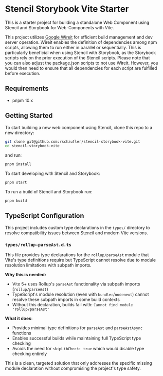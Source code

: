 # Stencil Storybook Vite Starter

This is a starter project for building a standalone Web Component using Stencil and Storybook for Web-Components with Vite.

This project utilizes [Google Wireit](https://github.com/google/wireit) for efficient build management and dev server
operation. Wireit enables the definition of dependencies among npm scripts, allowing them to run either in parallel or
sequentially. This is particularly beneficial when using Stencil with Storybook, as the Storybook scripts rely on the
prior execution of the Stencil scripts. Please note that you can also adjust the package.json scripts to not use Wireit.
However, you would then need to ensure that all dependencies for each script are fulfilled before execution.

## Requirements

- pnpm 10.x

## Getting Started

To start building a new web component using Stencil, clone this repo to a new directory:

```bash
git clone git@github.com:rschaufler/stencil-storybook-vite.git
cd stencil-storybook-vite
```

and run:

```bash
pnpm install
```

To start developing with Stencil and Storybook:

```bash
pnpm start
```

To run a build of Stencil and Storybook run:

```bash
pnpm build
```

## TypeScript Configuration

This project includes custom type declarations in the `types/` directory to resolve compatibility issues between Stencil and modern Vite versions.

### `types/rollup-parseAst.d.ts`

This file provides type declarations for the `rollup/parseAst` module that Vite's type definitions require but TypeScript cannot resolve due to module resolution limitations with subpath imports.

**Why this is needed:**

- Vite 5+ uses Rollup's `parseAst` functionality via subpath imports (`rollup/parseAst`)
- TypeScript's module resolution (even with `bundler`/`nodenext`) cannot resolve these subpath imports in some build contexts
- Without this declaration, builds fail with: `Cannot find module 'rollup/parseAst'`

**What it does:**

- Provides minimal type definitions for `parseAst` and `parseAstAsync` functions
- Enables successful builds while maintaining full TypeScript type checking
- Avoids the need for `skipLibCheck: true` which would disable type checking entirely

This is a clean, targeted solution that only addresses the specific missing module declaration without compromising the project's type safety.

